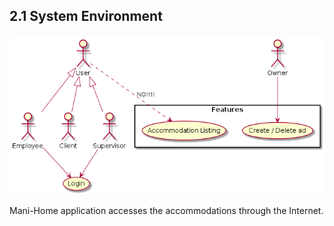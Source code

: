 ## 2.1 System Environment

![System environment Diagram](../diagrams/system-environment.pu.png)

Mani-Home application accesses the accommodations through the Internet.
